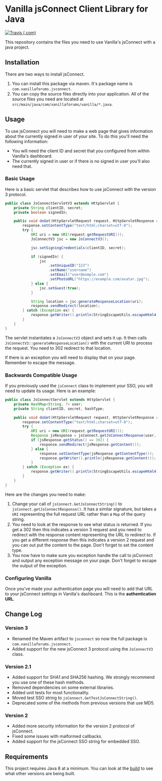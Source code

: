 # Vanilla jsConnect Client Library for Java

[![Travis (.com)](https://img.shields.io/travis/com/vanilla/jsConnectJava)](https://travis-ci.com/vanilla/jsConnectJava)

This repository contains the files you need to use Vanilla's jsConnect with a java project.

## Installation

There are two ways to install jsConnect.

1. You can install this package via maven. It's package name is `com.vanillaforums.jsconnect`.
2. You can copy the source files directly into your application. All of the source files you need are located at `src/main/java/com/vanillaforums/vanilla/*.java`.

## Usage

To use jsConnect you will need to make a web page that gives information about the currently signed in user of your site. To do this you'll need the following information:

- You will need the client ID and secret that you configured from within Vanilla's dashboard.
- The currently signed in user or if there is no signed in user you'll also need that.

### Basic Usage

Here is a basic servlet that describes how to use jsConnect with the version 3 protocol.

```java
public class JsConnectServletV3 extends HttpServlet {
    private String clientID, secret;
    private boolean signedIn;

    public void doGet(HttpServletRequest request, HttpServletResponse response) throws IOException {
        response.setContentType("text/html;charset=utf-8");
        try {
            URI uri = new URI(request.getRequestURI());
            JsConnectV3 jsc = new JsConnectV3();

            jsc.setSigningCredentials(clientID, secret);

            if (signedIn) {
                jsc
                    .setUniqueID("123")
                    .setName("username")
                    .setEmail("user@exmple.com")
                    .setPhotoURL("https://example.com/avatar.jpg");
            } else {
                jsc.setGuest(true);
            }

            String location = jsc.generateResponseLocation(uri);
            response.sendRedirect(location);
        } catch (Exception ex) {
            response.getWriter().println(StringEscapeUtils.escapeHtml4(ex.getMessage()));
        }
    }
}
```

The servlet instantiates a `JsConnectV3` object and sets it up. It then calls `JsConnectV3::generateResponseLocation()` with the current URI to process the request. You need to 302 redirect to that location.

If there is an exception you will need to display that on your page. Remember to escape the message.

### Backwards Compatible Usage

If you previously used the `jsConnect` class to implement your SSO, you will need to update its usage. Here is an example:

```java
public class JsConnectServlet extends HttpServlet {
    private HashMap<String, ?> user;
    private String clientID, secret, hashType;

    public void doGet(HttpServletRequest request, HttpServletResponse response) throws IOException {
        response.setContentType("text/html;charset=utf-8");
        try {
            URI uri = new URI(request.getRequestURI());
            Response jsResponse = jsConnect.getJsConnectResponse(user, uri, clientID, secret, hashType);
            if (jsResponse.getStatus() == 302) {
                response.sendRedirect(jsResponse.getContent());
            } else {
                response.setContentType(jsResponse.getContentType());
                response.getWriter().println(jsResponse.getContent());
            }
        } catch (Exception ex) {
            response.getWriter().println(StringEscapeUtils.escapeHtml4(ex.getMessage()));
        }
    }
}
```

Here are the changes you need to make:

1. Change your call of `jsConnect.GetJsConnectString()` to `jsConnect.getJsConnectResponse()`. It has a similar signature, but takes a `URI` representing the full request URL rather than a `Map` of the query string.
2. You need to look at the response to see what status is returned. If you get a 302 then this indicates a version 3 request and you need to redirect with the response content representing the URL to redirect to. If you get a different response then this indicates a version 2 request and you can out put the content to the page. Don't forget to set the content type.
3. You now have to make sure you exception handle the call to jsConnect and output any exception message on your page. Don't forget to escape the output of the exception. 

### Configuring Vanilla

Once you've made your authentication page you will need to add that URL to your jsConnect settings in Vanilla's dashboard. This is the **authentication URL**.

## Change Log

### Version 3

- Renamed the Maven artifact to `jsconnect` so now the full package is `com.vanillaforums.jsconnect`.
- Added support for the new jsConnect 3 protocol using the `JsConnectV3` class.

### Version 2.1

- Added support for SHA1 and SHA256 hashing. We strongly recommend you use one of these hash methods.
- Removed dependencies on some external libraries.
- Added unit tests for most functionality.
- Moved test SSO string to `jsConnect.GetTestJsConnectString()`.
- Deprecated some of the methods from previous versions that use MD5. 

### Version 2

- Added more security information for the version 2 protocol of jsConnect.
- Fixed some issues with malformed callbacks.
- Added support for the jsConnect SSO string for embedded SSO.
  
## Requirements

This project requires Java 8 at a minimum. You can look at the [build](https://travis-ci.com/vanilla/jsConnectJava) to see what other versions are being built.
